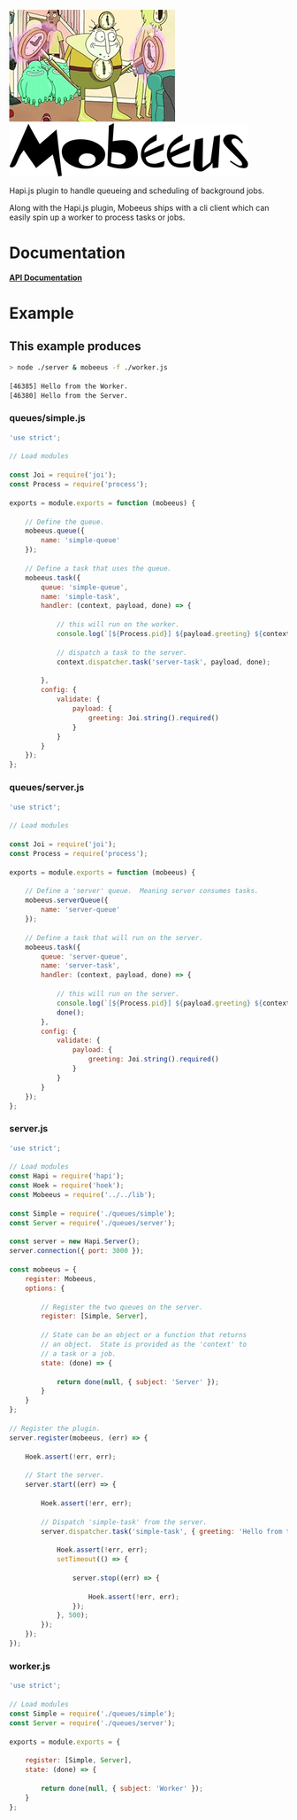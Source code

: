 ![mobeeus Logo](https://github.com/shanewwarren/mobeeus/raw/master/images/mobeeus.gif)
![mobeeus Text](https://github.com/shanewwarren/mobeeus/raw/master/images/mobeeus.png)

Hapi.js plugin to handle queueing and scheduling of background jobs.

Along with the Hapi.js plugin, Mobeeus ships with a cli client which can easily spin up a worker to process tasks or jobs.

# Documentation

[**API Documentation**](API.md)

# Example

## This example produces

```bash
> node ./server & mobeeus -f ./worker.js

[46385] Hello from the Worker.
[46380] Hello from the Server.
```

### queues/simple.js

```js
'use strict';

// Load modules

const Joi = require('joi');
const Process = require('process');

exports = module.exports = function (mobeeus) {

    // Define the queue.
    mobeeus.queue({
        name: 'simple-queue'
    });

    // Define a task that uses the queue.
    mobeeus.task({
        queue: 'simple-queue',
        name: 'simple-task',
        handler: (context, payload, done) => {

            // this will run on the worker.
            console.log(`[${Process.pid}] ${payload.greeting} ${context.subject}.`);

            // dispatch a task to the server.
            context.dispatcher.task('server-task', payload, done);

        },
        config: {
            validate: {
                payload: {
                    greeting: Joi.string().required()
                }
            }
        }
    });
};
```

### queues/server.js

```js
'use strict';

// Load modules

const Joi = require('joi');
const Process = require('process');

exports = module.exports = function (mobeeus) {

    // Define a 'server' queue.  Meaning server consumes tasks.
    mobeeus.serverQueue({
        name: 'server-queue'
    });

    // Define a task that will run on the server.
    mobeeus.task({
        queue: 'server-queue',
        name: 'server-task',
        handler: (context, payload, done) => {

            // this will run on the server.
            console.log(`[${Process.pid}] ${payload.greeting} ${context.subject}.`);
            done();
        },
        config: {
            validate: {
                payload: {
                    greeting: Joi.string().required()
                }
            }
        }
    });
};
```

### server.js

```js
'use strict';

// Load modules
const Hapi = require('hapi');
const Hoek = require('hoek');
const Mobeeus = require('../../lib');

const Simple = require('./queues/simple');
const Server = require('./queues/server');

const server = new Hapi.Server();
server.connection({ port: 3000 });

const mobeeus = {
    register: Mobeeus,
    options: {

        // Register the two queues on the server.
        register: [Simple, Server],

        // State can be an object or a function that returns
        // an object.  State is provided as the 'context' to
        // a task or a job.
        state: (done) => {

            return done(null, { subject: 'Server' });
        }
    }
};

// Register the plugin.
server.register(mobeeus, (err) => {

    Hoek.assert(!err, err);

    // Start the server.
    server.start((err) => {

        Hoek.assert(!err, err);

        // Dispatch 'simple-task' from the server.
        server.dispatcher.task('simple-task', { greeting: 'Hello from the' }, (err) => {

            Hoek.assert(!err, err);
            setTimeout(() => {

                server.stop((err) => {

                    Hoek.assert(!err, err);
                });
            }, 500);
        });
    });
});
```

### worker.js

```js
'use strict';

// Load modules
const Simple = require('./queues/simple');
const Server = require('./queues/server');

exports = module.exports = {

    register: [Simple, Server],
    state: (done) => {

        return done(null, { subject: 'Worker' });
    }
};
```